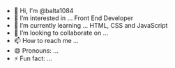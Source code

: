 - 👋 Hi, I’m @balta1084
- 👀 I’m interested in ... Front End Developer
- 🌱 I’m currently learning ... HTML, CSS and JavaScript
- 💞️ I’m looking to collaborate on ...
- 📫 How to reach me ...
- 😄 Pronouns: ...
- ⚡ Fun fact: ...

<!---
balta1084/balta1084 is a ✨ special ✨ repository because its `README.md` (this file) appears on your GitHub profile.
You can click the Preview link to take a look at your changes.
--->
